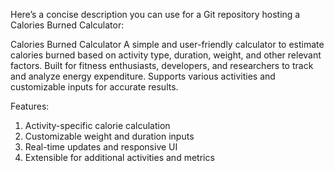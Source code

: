Here’s a concise description you can use for a Git repository hosting a Calories Burned Calculator:

Calories Burned Calculator
A simple and user-friendly calculator to estimate calories burned based on activity type, duration, weight, and other relevant factors. Built for fitness enthusiasts, developers, and researchers to track and analyze energy expenditure. Supports various activities and customizable inputs for accurate results.

Features:

1. Activity-specific calorie calculation
2. Customizable weight and duration inputs
3. Real-time updates and responsive UI
4. Extensible for additional activities and metrics
